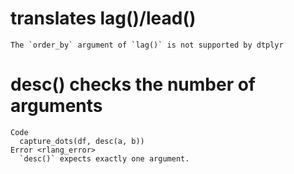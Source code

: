 # translates lag()/lead()

    The `order_by` argument of `lag()` is not supported by dtplyr

# desc() checks the number of arguments

    Code
      capture_dots(df, desc(a, b))
    Error <rlang_error>
      `desc()` expects exactly one argument.

